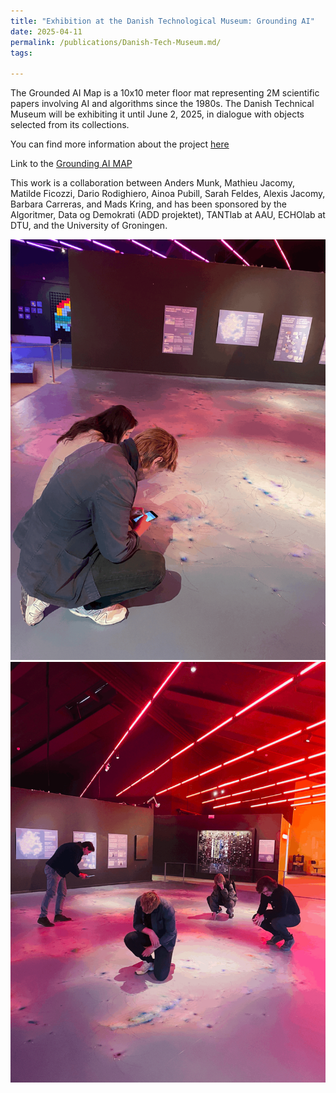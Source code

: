 ```yaml
---
title: "Exhibition at the Danish Technological Museum: Grounding AI"
date: 2025-04-11
permalink: /publications/Danish-Tech-Museum.md/
tags:

---
```

The Grounded AI Map is a 10x10 meter floor mat representing 2M scientific papers involving AI and algorithms since the 1980s. The Danish Technical Museum will be exhibiting it until June 2, 2025, in dialogue with objects selected from its collections.

You can find more information about the project [here](https://grounding-ai.github.io/web-application/#/about/project)

Link to the [Grounding AI MAP](https://grounding-ai.github.io/web-application/#/map)

This work is a collaboration between Anders Munk, Mathieu Jacomy, Matilde Ficozzi, Dario Rodighiero, Ainoa Pubill, Sarah Feldes, Alexis Jacomy, Barbara Carreras, and Mads Kring, and has been sponsored by the Algoritmer, Data og Demokrati (ADD projektet), TANTlab at AAU, ECHOlab at DTU, and the University of Groningen. 

![Grounding-AI-1](/images/Map1.gif)
![Grounding-AI-1](/images/map2.gif)







